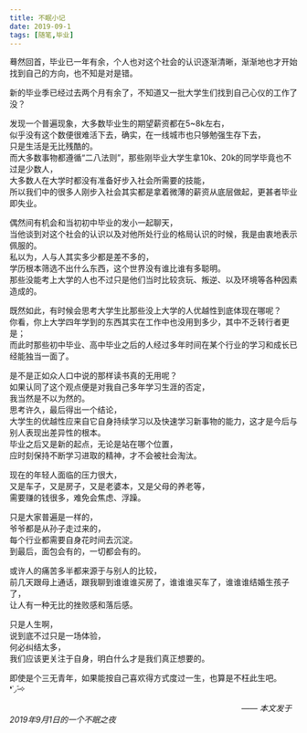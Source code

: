 ```yaml
---
title: 不眠小记
date: 2019-09-1
tags: [随笔,毕业]
---
```

蓦然回首，毕业已一年有余，个人也对这个社会的认识逐渐清晰，渐渐地也才开始找到自己的方向，也不知是对是错。

新的毕业季已经过去两个月有余了，不知道又一批大学生们找到自己心仪的工作了没？

<!-- more -->

发现一个普遍现象，大多数毕业生的期望薪资都在5~8k左右，<br>似乎没有这个数便很难活下去，确实，在一线城市也只够勉强生存下去，<br>只是生活是无比残酷的。<br>而大多数事物都遵循“二八法则”，那些刚毕业大学生拿10k、20k的同学毕竟也不过是少数人，<br>大多数人在大学时都没有准备好步入社会所需要的技能，<br>所以我们中的很多人刚步入社会其实都是拿着微薄的薪资从底层做起，更甚者毕业即失业。

偶然间有机会和当初初中毕业的发小一起聊天，<br>当他谈到对这个社会的认识以及对他所处行业的格局认识的时候，我是由衷地表示佩服的。<br>私以为，人与人其实多少都是差不多的，<br>学历根本筛选不出什么东西，这个世界没有谁比谁有多聪明。<br>那些没能考上大学的人也不过只是他们当时比较贪玩、叛逆、以及环境等各种因素造成的。

既然如此，有时候会思考大学生比那些没上大学的人优越性到底体现在哪呢？<br>你看，你上大学四年学到的东西其实在工作中也没用到多少，其中不乏转行者更是；<br>而此时那些初中毕业、高中毕业之后的人经过多年时间在某个行业的学习和成长已经能独当一面了。

是不是正如众人口中说的那样读书真的无用呢？<br>如果认同了这个观点便是对我自己多年学习生涯的否定，<br>我当然是不以为然的。<br>思考许久，最后得出一个结论，<br>大学生的优越性应来自它自身持续学习以及快速学习新事物的能力，这才是今后与别人表现出差异性的根本。<br>毕业之后又是新的起点，无论是站在哪个位置，<br>应时刻保持不断学习进取的精神，才不会被社会淘汰。

现在的年轻人面临的压力很大，<br>又是车子，又是房子，又是老婆本，又是父母的养老等，<br>需要赚的钱很多，难免会焦虑、浮躁。

只是大家普遍是一样的，<br>爷爷都是从孙子走过来的，<br>每个行业都需要自身花时间去沉淀。<br>到最后，面包会有的，一切都会有的。

或许人的痛苦多半都来源于与别人的比较，<br>前几天跟母上通话，跟我聊到谁谁谁买房了，谁谁谁买车了，谁谁谁结婚生孩子了，<br>让人有一种无比的挫败感和落后感。

只是人生啊，<br>说到底不过只是一场体验，<br>何必纠结太多，<br>我们应该更关注于自身，明白什么才是我们真正想要的。

即使是个三无青年，如果能按自己喜欢得方式度过一生，也算是不枉此生吧。 ❛˓◞˂̵✧

&emsp;&emsp;&emsp;&emsp;&emsp;&emsp;&emsp;&emsp;&emsp;&emsp;&emsp;&emsp;&emsp;&emsp;&emsp;&emsp;&emsp;&emsp;&emsp;&emsp;&emsp;&emsp;&emsp;&emsp;&emsp;&emsp;&emsp;&emsp;&emsp;*—— 本文发于2019年9月1日的一个不眠之夜*

